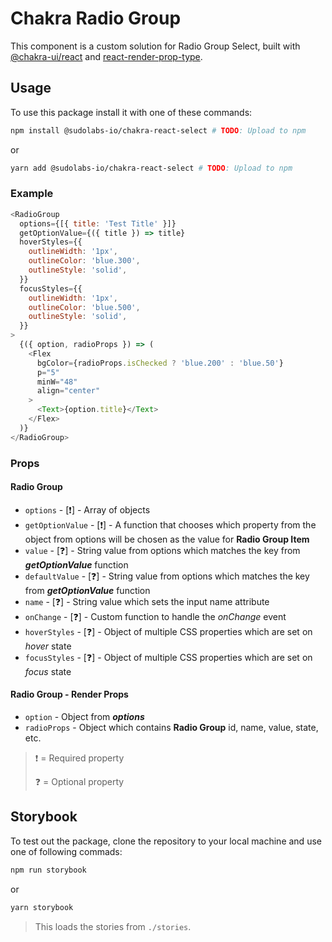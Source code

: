 # Chakra Radio Group

This component is a custom solution for Radio Group Select, built with [@chakra-ui/react](https://www.npmjs.com/package/@chakra-ui/react) and [react-render-prop-type](https://www.npmjs.com/package/react-render-prop-type).

## Usage

To use this package install it with one of these commands:

```bash
npm install @sudolabs-io/chakra-react-select # TODO: Upload to npm
```

or

```bash
yarn add @sudolabs-io/chakra-react-select # TODO: Upload to npm
```

### Example

```js
<RadioGroup
  options={[{ title: 'Test Title' }]}
  getOptionValue={({ title }) => title}
  hoverStyles={{
    outlineWidth: '1px',
    outlineColor: 'blue.300',
    outlineStyle: 'solid',
  }}
  focusStyles={{
    outlineWidth: '1px',
    outlineColor: 'blue.500',
    outlineStyle: 'solid',
  }}
>
  {({ option, radioProps }) => (
    <Flex
      bgColor={radioProps.isChecked ? 'blue.200' : 'blue.50'}
      p="5"
      minW="48"
      align="center"
    >
      <Text>{option.title}</Text>
    </Flex>
  )}
</RadioGroup>
```

### Props

#### Radio Group

- `options` - [❗️] - Array of objects
- `getOptionValue` - [❗️] - A function that chooses which property from the object from options will be chosen as the value for **Radio Group Item**
- `value` - [❓] - String value from options which matches the key from **_getOptionValue_** function
- `defaultValue` - [❓] - String value from options which matches the key from **_getOptionValue_** function
- `name` - [❓] - String value which sets the input name attribute
- `onChange` - [❓] - Custom function to handle the _onChange_ event
- `hoverStyles` - [❓] - Object of multiple CSS properties which are set on _hover_ state
- `focusStyles` - [❓] - Object of multiple CSS properties which are set on _focus_ state

#### Radio Group - Render Props

- `option` - Object from **_options_**
- `radioProps` - Object which contains **Radio Group** id, name, value, state, etc.

> ❗️ = Required property
>
> ❓ = Optional property

## Storybook

To test out the package, clone the repository to your local machine and use one of following commads:

```bash
npm run storybook
```

or

```bash
yarn storybook
```

> This loads the stories from `./stories`.
